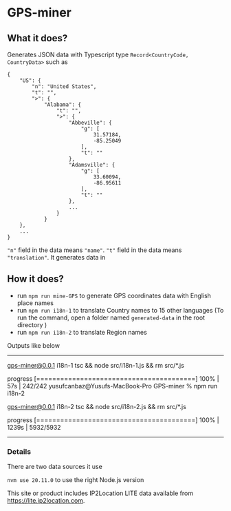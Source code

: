 # GPS-miner

## What it does?

Generates JSON data with Typescript type `Record<CountryCode, CountryData>` such as

```
{
    "US": {
        "n": "United States",
        "t": "",
        ">": {
            "Alabama": {
                "t": "",
                ">": {
                    "Abbeville": {
                        "g": [
                            31.57184,
                            -85.25049
                        ],
                        "t": ""
                    },
                    "Adamsville": {
                        "g": [
                            33.60094,
                            -86.95611
                        ],
                        "t": ""
                    },
                    ...
                }
            }
    },
    ...
}
```

`"n"` field in the data means `"name"`. `"t"` field in the data means `"translation"`. It generates data in 

## How it does?
- run `npm run mine-GPS` to generate GPS coordinates data with English place names
- run `npm run i18n-1` to translate Country names to 15 other languages (To run the command, open a folder named `generated-data` in the root directory )
- run `npm run i18n-2`  to translate Region names 

Outputs like below

------------------------------------------------------------------
gps-miner@0.0.1 i18n-1
tsc && node src/i18n-1.js && rm src/*.js

progress [========================================] 100% | 57s | 242/242
yusufcanbaz@Yusufs-MacBook-Pro GPS-miner % npm run i18n-2

gps-miner@0.0.1 i18n-2
tsc && node src/i18n-2.js && rm src/*.js

progress [========================================] 100% | 1239s | 5932/5932

------------------------------------------------------------------

### Details
There are two data sources it use

`nvm use 20.11.0` to use the right Node.js version



This site or product includes IP2Location LITE data available from <a href="https://lite.ip2location.com">https://lite.ip2location.com</a>.